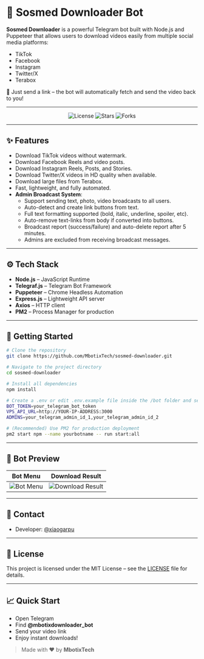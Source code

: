 # 🚀 Sosmed Downloader Bot

**Sosmed Downloader** is a powerful Telegram bot built with Node.js and Puppeteer that allows users to download videos easily from multiple social media platforms:
- TikTok
- Facebook
- Instagram
- Twitter/X
- Terabox

🎯 Just send a link – the bot will automatically fetch and send the video back to you!

---

<p align="center">
  <img src="https://img.shields.io/github/license/MbotixTech/sosmed-downloader?style=flat-square" alt="License">
  <img src="https://img.shields.io/github/stars/MbotixTech/sosmed-downloader?style=flat-square" alt="Stars">
  <img src="https://img.shields.io/github/forks/MbotixTech/sosmed-downloader?style=flat-square" alt="Forks">
</p>

---

## ✨ Features
- Download TikTok videos without watermark.
- Download Facebook Reels and video posts.
- Download Instagram Reels, Posts, and Stories.
- Download Twitter/X videos in HD quality when available.
- Download large files from Terabox.
- Fast, lightweight, and fully automated.
- **Admin Broadcast System**:
  - Support sending text, photo, video broadcasts to all users.
  - Auto-detect and create link buttons from text.
  - Full text formatting supported (bold, italic, underline, spoiler, etc).
  - Auto-remove text-links from body if converted into buttons.
  - Broadcast report (success/failure) and auto-delete report after 5 minutes.
  - Admins are excluded from receiving broadcast messages.

---

## ⚙️ Tech Stack
- **Node.js** – JavaScript Runtime
- **Telegraf.js** – Telegram Bot Framework
- **Puppeteer** – Chrome Headless Automation
- **Express.js** – Lightweight API server
- **Axios** – HTTP client
- **PM2** – Process Manager for production

---

## 🚀 Getting Started

```bash
# Clone the repository
git clone https://github.com/MbotixTech/sosmed-downloader.git

# Navigate to the project directory
cd sosmed-downloader

# Install all dependencies
npm install

# Create a .env or edit .env.example file inside the /bot folder and set your environment variables
BOT_TOKEN=your_telegram_bot_token
VPS_API_URL=http://YOUR-IP-ADDRESS:3000
ADMINS=your_telegram_admin_id_1,your_telegram_admin_id_2

# (Recommended) Use PM2 for production deployment
pm2 start npm --name yourbotname -- run start:all

```

---

## 📸 Bot Preview
| Bot Menu | Download Result |
| :---: | :---: |
| ![Bot Menu](https://github.com/user-attachments/assets/1c1cbfe4-7f73-40e9-95b5-dda2f5504ba0) | ![Download Result](https://github.com/user-attachments/assets/327b3307-70d0-4792-b05f-0e2b0ffb8758) |


---

## 💬 Contact
- Developer: [@xiaogarpu](https://t.me/xiaogarpu)

---

## 📄 License
This project is licensed under the MIT License – see the [LICENSE](LICENSE) file for details.

---

## 📈 Quick Start
- Open Telegram
- Find **@mbotixdownloader_bot**
- Send your video link
- Enjoy instant downloads!


> Made with ❤️ by **MbotixTech**
